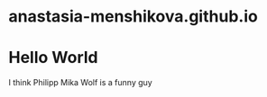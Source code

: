 # anastasia-menshikova.github.io
<!DOCTYPE html>
<html>
<body>
<h1>Hello World</h1>
<p>I think Philipp Mika Wolf is a funny guy</p>
</body>
</html>
